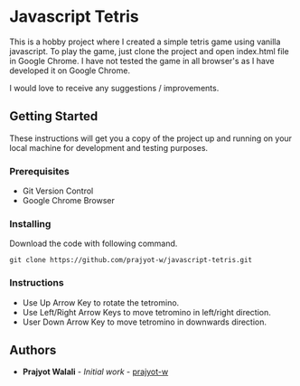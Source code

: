 # Javascript Tetris

 This is a hobby project where I created a simple tetris game using vanilla javascript.
 To play the game, just clone the project and open index.html file in Google Chrome.
 I have not tested the game in all browser's as I have developed it on Google Chrome.
 
 I would love to receive any suggestions / improvements.
 
## Getting Started

  These instructions will get you a copy of the project up and running on your local machine for development and testing purposes.
  
### Prerequisites

  - Git Version Control
  - Google Chrome Browser
  
### Installing

  Download the code with following command.
  
  ```
  git clone https://github.com/prajyot-w/javascript-tetris.git
  ```

### Instructions

 - Use Up Arrow Key to rotate the tetromino.
 - Use Left/Right Arrow Keys to move tetromino in left/right direction.
 - User Down Arrow Key to move tetromino in downwards direction.

## Authors

* **Prajyot Walali** - *Initial work* - [prajyot-w](https://github.com/prajyot-w)
